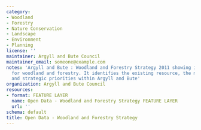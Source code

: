 ```yaml
---
category:
- Woodland
- Forestry
- Nature Conservation
- Landscape
- Environment
- Planning
license: ''
maintainer: Argyll and Bute Council
maintainer_email: someone@example.com
notes: 'Argyll and Bute : Woodland and Forestry Strategy 2011 showing indicative suitability
  for woodland and forestry. It identifies the existing resource, the main issues
  and strategic priorities within Argyll and Bute'
organization: Argyll and Bute Council
resources:
- format: FEATURE LAYER
  name: Open Data - Woodland and Forestry Strategy FEATURE LAYER
  url: ''
schema: default
title: Open Data - Woodland and Forestry Strategy
---
```


